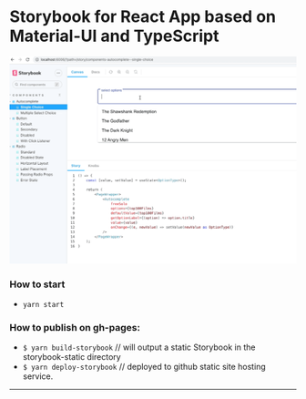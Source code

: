 # Storybook for React App based on Material-UI and TypeScript

![Gif](storybook.gif)

### How to start
- `yarn start`

### How to publish on gh-pages:
- `$ yarn build-storybook` // will output a static Storybook in the storybook-static directory
- `$ yarn deploy-storybook` // deployed to github static site hosting service.


----
